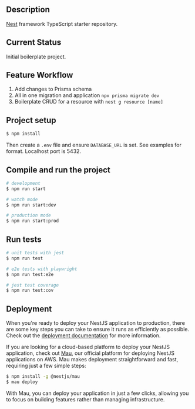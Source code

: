 ## Description

[Nest](https://github.com/nestjs/nest) framework TypeScript starter repository.

## Current Status
Initial boilerplate project.

## Feature Workflow
1. Add changes to Prisma schema
2. All in one migration and application `npx prisma migrate dev`
3. Boilerplate CRUD for a resource with `nest g resource [name]`


## Project setup

```bash
$ npm install
```

Then create a `.env` file and ensure `DATABASE_URL` is set. See examples for format. Localhost port is 5432.

## Compile and run the project

```bash
# development
$ npm run start

# watch mode
$ npm run start:dev

# production mode
$ npm run start:prod
```

## Run tests

```bash
# unit tests with jest
$ npm run test

# e2e tests with playwright
$ npm run test:e2e

# jest test coverage
$ npm run test:cov
```

## Deployment

When you're ready to deploy your NestJS application to production, there are some key steps you can take to ensure it runs as efficiently as possible. Check out the [deployment documentation](https://docs.nestjs.com/deployment) for more information.

If you are looking for a cloud-based platform to deploy your NestJS application, check out [Mau](https://mau.nestjs.com), our official platform for deploying NestJS applications on AWS. Mau makes deployment straightforward and fast, requiring just a few simple steps:

```bash
$ npm install -g @nestjs/mau
$ mau deploy
```

With Mau, you can deploy your application in just a few clicks, allowing you to focus on building features rather than managing infrastructure.